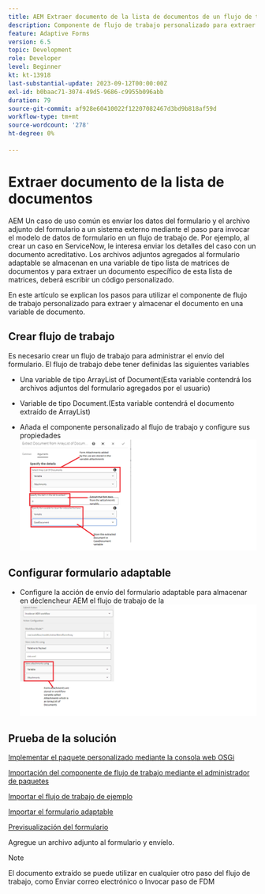 ```yaml
---
title: AEM Extraer documento de la lista de documentos de un flujo de trabajo de
description: Componente de flujo de trabajo personalizado para extraer un documento específico de una lista de documentos
feature: Adaptive Forms
version: 6.5
topic: Development
role: Developer
level: Beginner
kt: kt-13918
last-substantial-update: 2023-09-12T00:00:00Z
exl-id: b0baac71-3074-49d5-9686-c9955b096abb
duration: 79
source-git-commit: af928e60410022f12207082467d3bd9b818af59d
workflow-type: tm+mt
source-wordcount: '278'
ht-degree: 0%

---
```


# Extraer documento de la lista de documentos

AEM Un caso de uso común es enviar los datos del formulario y el archivo adjunto del formulario a un sistema externo mediante el paso para invocar el modelo de datos de formulario en un flujo de trabajo de. Por ejemplo, al crear un caso en ServiceNow, le interesa enviar los detalles del caso con un documento acreditativo. Los archivos adjuntos agregados al formulario adaptable se almacenan en una variable de tipo lista de matrices de documentos y para extraer un documento específico de esta lista de matrices, deberá escribir un código personalizado.

En este artículo se explican los pasos para utilizar el componente de flujo de trabajo personalizado para extraer y almacenar el documento en una variable de documento.

## Crear flujo de trabajo

Es necesario crear un flujo de trabajo para administrar el envío del formulario. El flujo de trabajo debe tener definidas las siguientes variables

* Una variable de tipo ArrayList of Document(Esta variable contendrá los archivos adjuntos del formulario agregados por el usuario)
* Variable de tipo Document.(Esta variable contendrá el documento extraído de ArrayList)

* Añada el componente personalizado al flujo de trabajo y configure sus propiedades
  ![extract-item-workflow](assets/extract-document-array-list.png)

## Configurar formulario adaptable

* Configure la acción de envío del formulario adaptable para almacenar en déclencheur AEM el flujo de trabajo de la
  ![submit-action](assets/store-attachments.png)

## Prueba de la solución

[Implementar el paquete personalizado mediante la consola web OSGi](assets/ExtractItemsFromArray.core-1.0.0-SNAPSHOT.jar)

[Importación del componente de flujo de trabajo mediante el administrador de paquetes](assets/Extract-item-from-documents-list.zip)

[Importar el flujo de trabajo de ejemplo](assets/extract-item-sample-workflow.zip)

[Importar el formulario adaptable](assets/test-attachment-extractions-adaptive-form.zip)

[Previsualización del formulario](http://localhost:4502/content/dam/formsanddocuments/testattachmentsextractions/jcr:content?wcmmode=disabled)

Agregue un archivo adjunto al formulario y envíelo.

>[!NOTE]
>
>El documento extraído se puede utilizar en cualquier otro paso del flujo de trabajo, como Enviar correo electrónico o Invocar paso de FDM
